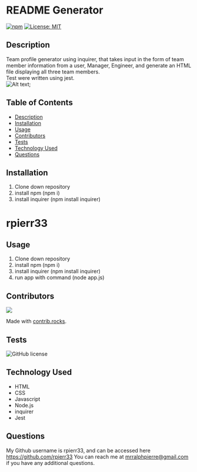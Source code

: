 
# README Generator

  [![npm](https://badge.fury.io/js/inquirer.svg)](http://badge.fury.io/js/inquirer)
  [![License: MIT](https://img.shields.io/badge/License-MIT-yellow.svg)](https://opensource.org/licenses/MIT)
  
## Description
Team profile generator using inquirer, that takes input in the form of team member information from a user, Manager, Engineer, and generate an HTML file displaying all three team members.
<br>
Test were written using jest.
<br>
![Alt text](image-link "Team-Profile-Generator");

## Table of Contents
- [Description](#description)
- [Installation](#installation)
- [Usage](#usage)
- [Contributors](#contributors)
- [Tests](#tests)
- [Technology Used](#technology-used)
- [Questions](#questions)

## Installation
1. Clone down repository
2. install npm (npm i)
3. install inquirer (npm install inquirer)

# rpierr33 

## Usage
1. Clone down repository
2. install npm (npm i)
3. install inquirer (npm install inquirer)
4. run app with command (node app.js)


## Contributors
<a href="https://github.com/rpierr33/team-profile-generator/graphs/contributors">
  <img src="https://contrib.rocks/image?repo=rpierr33/team-profile-generator" />
</a>

Made with [contrib.rocks](https://contrib.rocks).

## Tests
![GitHub license](https://img.shields.io/badge/test-100%25-success)

## Technology Used
- HTML
- CSS
- Javascript
- Node.js
- inquirer
- Jest

## Questions
My Github username is rpierr33, and can be accessed here https://github.com/rpierr33
You can reach me at mrralphpierre@gmail.com if you have any additional questions.
